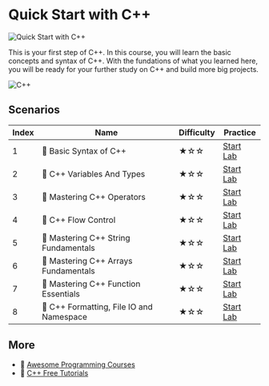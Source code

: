 # Quick Start with C++

![Quick Start with C++](https://cover-creator.labex.io/quick-start-with-cpp.png)

This is your first step of C++. In this course, you will learn the basic concepts and syntax of C++. With the fundations of what you learned here, you will be ready for your further study on C++ and build more big projects.

![C++](https://img.shields.io/badge/C++-whitesmoke?style=for-the-badge&logo=c++)


## Scenarios

|   Index | Name                                    | Difficulty   | Practice                                                             |
|---------|-----------------------------------------|--------------|----------------------------------------------------------------------|
|       1 | 📖 Basic Syntax of C++                   | ★☆☆          | <a target='_blank' href='https://labex.io/labs/178534'>Start Lab</a> |
|       2 | 📖 C++ Variables And Types               | ★☆☆          | <a target='_blank' href='https://labex.io/labs/178540'>Start Lab</a> |
|       3 | 📖 Mastering C++ Operators               | ★☆☆          | <a target='_blank' href='https://labex.io/labs/178538'>Start Lab</a> |
|       4 | 📖 C++ Flow Control                      | ★☆☆          | <a target='_blank' href='https://labex.io/labs/178536'>Start Lab</a> |
|       5 | 📖 Mastering C++ String Fundamentals     | ★☆☆          | <a target='_blank' href='https://labex.io/labs/178539'>Start Lab</a> |
|       6 | 📖 Mastering C++ Arrays Fundamentals     | ★☆☆          | <a target='_blank' href='https://labex.io/labs/178535'>Start Lab</a> |
|       7 | 📖 Mastering C++ Function Essentials     | ★☆☆          | <a target='_blank' href='https://labex.io/labs/178537'>Start Lab</a> |
|       8 | 📖 C++ Formatting, File IO and Namespace | ★☆☆          | <a target='_blank' href='https://labex.io/labs/178541'>Start Lab</a> |

## More

- 🔗 [Awesome Programming Courses](https://github.com/labex-labs/awesome-programming-courses)
- 🔗 [C++ Free Tutorials](https://github.com/labex-labs/cpp-free-tutorials)

